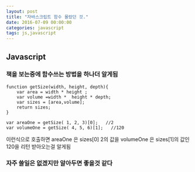 ```yaml
---
layout: post
title: "자바스크립트 함수 몰랐던 것."
date: 2016-07-09 00:00:00
categories: javascript
tags: js,javascript
---
```


## Javascript 

### 책을 보는중에 함수쓰는 방법을 하나더 알게됨

```
function getSize(width, height, depth){
	var area = width * height ;
	var volume =width *  height * depth;
	var sizes = [area,volume];
	return sizes; 
}

var areaOne = getSize( 1, 2, 3)[0];   //2
var volumeOne = getSize( 4, 5, 6)[1];   //120
```
이런식으로 호출하면 areaOne 은 sizes[0] 2의 값을 volumeOne 은 sizes[1]의 값인 120을 리턴 받아오는걸 알게됨

### 자주 쓸일은 없겠지만 알아두면 좋을것 같다
